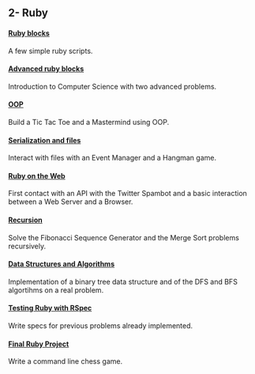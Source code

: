 ## 2- Ruby

#### [Ruby blocks](https://github.com/florianmainguy/theodinproject/blob/master/ruby/building-blocks)
A few simple ruby scripts.

#### [Advanced ruby blocks](https://github.com/florianmainguy/theodinproject/blob/master/ruby/advanced-building-blocks)
Introduction to Computer Science with two advanced problems.

#### [OOP](https://github.com/florianmainguy/theodinproject/tree/master/ruby/OOP)
Build a Tic Tac Toe and a Mastermind using OOP.

#### [Serialization and files](https://github.com/florianmainguy/theodinproject/tree/master/ruby/serialization-and-working-with-files)
Interact with files with an Event Manager and a Hangman game.

#### [Ruby on the Web](https://github.com/florianmainguy/theodinproject/tree/master/ruby/ruby-on-the-web)
First contact with an API with the Twitter Spambot and a basic interaction between a Web Server and a Browser.

#### [Recursion](https://github.com/florianmainguy/theodinproject/tree/master/ruby/recursion)
Solve the Fibonacci Sequence Generator and the Merge Sort problems recursively.

#### [Data Structures and Algorithms](https://github.com/florianmainguy/theodinproject/tree/master/ruby/basic-data-structures-and-algorithms)
Implementation of a binary tree data structure and of the DFS and BFS algortihms on a real problem.

#### [Testing Ruby with RSpec](https://github.com/florianmainguy/theodinproject/tree/master/ruby/basic-data-structures-and-algorithms)
Write specs for previous problems already implemented.

#### [Final Ruby Project](https://github.com/florianmainguy/theodinproject/tree/master/ruby/chess)
Write a command line chess game.
